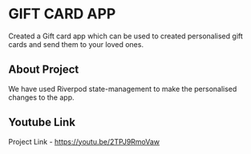 # GIFT CARD APP

Created a Gift card app which can be used to created personalised gift cards and send them to your loved ones.

## About Project

We have used Riverpod state-management to make the personalised changes to the app. 

## Youtube Link
Project Link - https://youtu.be/2TPJ9RmoVaw
